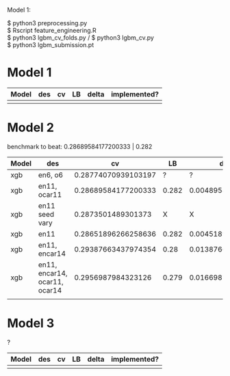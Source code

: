 Model 1: 

$ python3 preprocessing.py 
<br>
$ Rscript feature_engineering.R
<br>
$ python3 lgbm_cv_folds.py / $ python3 lgbm_cv.py 
<br>
$ python3 lgbm_submission.pt
# Model 1 

Model | des| cv | LB |  delta | implemented? 
--- | --- | --- | --- | --- | ---
 |  |   |    |   |  


# Model 2 

benchmark to beat: 0.28689584177200333  |  0.282

Model | des| cv | LB |  delta | implemented? 
--- | --- | --- | --- | --- | ---
xgb | en6, o6 | 0.28774070939103197  | ?   | ?  |  X
xgb | en11, ocar11 | 0.28689584177200333  |  0.282  | 0.004895841772  |  Y
xgb | en11 seed vary | 0.2873501489301373   |  X  | X  |  X
xgb | en11 | 0.28651896266258636   | 0.282   | 0.0045189626625  |  X
xgb | en11, encar14  | 0.29387663437974354  | 0.28   | 0.0138766343797  |  X
xgb | en11, encar14, ocar11, ocar14  | 0.2956987984323126  | 0.279   | 0.0166987984323126  |  X
 |  |   |    |   |  


# Model 3 

?


Model | des| cv | LB |  delta | implemented? 
--- | --- | --- | --- | --- | ---
 |  |   |    |   |  
